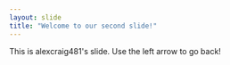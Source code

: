 ```yaml
---
layout: slide
title: "Welcome to our second slide!"
---
```

This is alexcraig481's slide.
Use the left arrow to go back!

